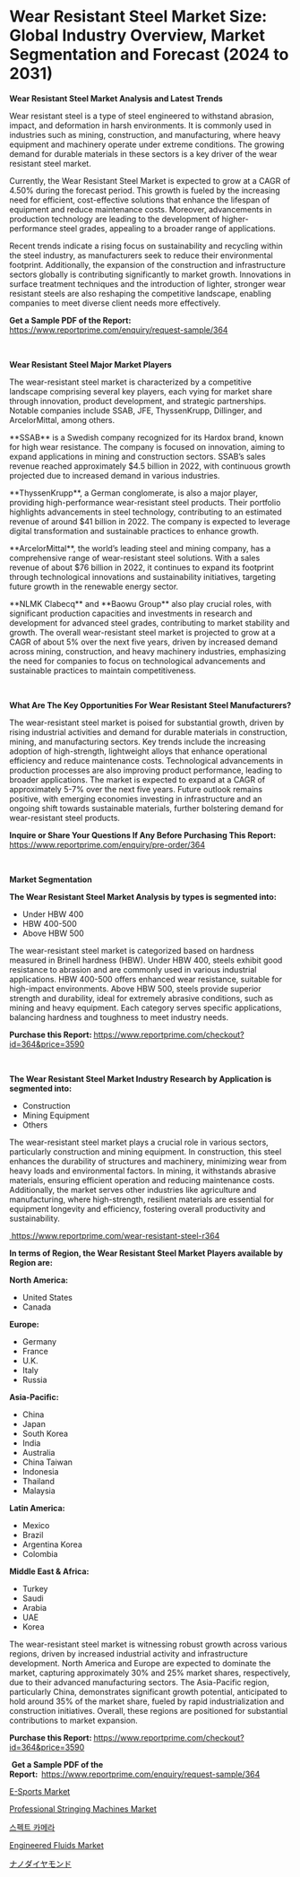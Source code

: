 <p><h1>Wear Resistant Steel Market Size: Global Industry Overview, Market Segmentation and Forecast (2024 to 2031)</h1></p><p><strong>Wear Resistant Steel Market Analysis and Latest Trends</strong></p>
<p><p>Wear resistant steel is a type of steel engineered to withstand abrasion, impact, and deformation in harsh environments. It is commonly used in industries such as mining, construction, and manufacturing, where heavy equipment and machinery operate under extreme conditions. The growing demand for durable materials in these sectors is a key driver of the wear resistant steel market.</p><p>Currently, the Wear Resistant Steel Market is expected to grow at a CAGR of 4.50% during the forecast period. This growth is fueled by the increasing need for efficient, cost-effective solutions that enhance the lifespan of equipment and reduce maintenance costs. Moreover, advancements in production technology are leading to the development of higher-performance steel grades, appealing to a broader range of applications.</p><p>Recent trends indicate a rising focus on sustainability and recycling within the steel industry, as manufacturers seek to reduce their environmental footprint. Additionally, the expansion of the construction and infrastructure sectors globally is contributing significantly to market growth. Innovations in surface treatment techniques and the introduction of lighter, stronger wear resistant steels are also reshaping the competitive landscape, enabling companies to meet diverse client needs more effectively.</p></p>
<p><strong>Get a Sample PDF of the Report:&nbsp;</strong> <a href="https://www.reportprime.com/enquiry/request-sample/364">https://www.reportprime.com/enquiry/request-sample/364</a></p>
<p>&nbsp;</p>
<p><strong>Wear Resistant Steel Major Market Players</strong></p>
<p><p>The wear-resistant steel market is characterized by a competitive landscape comprising several key players, each vying for market share through innovation, product development, and strategic partnerships. Notable companies include SSAB, JFE, ThyssenKrupp, Dillinger, and ArcelorMittal, among others.</p><p>**SSAB** is a Swedish company recognized for its Hardox brand, known for high wear resistance. The company is focused on innovation, aiming to expand applications in mining and construction sectors. SSAB’s sales revenue reached approximately $4.5 billion in 2022, with continuous growth projected due to increased demand in various industries.</p><p>**ThyssenKrupp**, a German conglomerate, is also a major player, providing high-performance wear-resistant steel products. Their portfolio highlights advancements in steel technology, contributing to an estimated revenue of around $41 billion in 2022. The company is expected to leverage digital transformation and sustainable practices to enhance growth.</p><p>**ArcelorMittal**, the world’s leading steel and mining company, has a comprehensive range of wear-resistant steel solutions. With a sales revenue of about $76 billion in 2022, it continues to expand its footprint through technological innovations and sustainability initiatives, targeting future growth in the renewable energy sector.</p><p>**NLMK Clabecq** and **Baowu Group** also play crucial roles, with significant production capacities and investments in research and development for advanced steel grades, contributing to market stability and growth. The overall wear-resistant steel market is projected to grow at a CAGR of about 5% over the next five years, driven by increased demand across mining, construction, and heavy machinery industries, emphasizing the need for companies to focus on technological advancements and sustainable practices to maintain competitiveness.</p></p>
<p>&nbsp;</p>
<p><strong>What Are The Key Opportunities For Wear Resistant Steel Manufacturers?</strong></p>
<p><p>The wear-resistant steel market is poised for substantial growth, driven by rising industrial activities and demand for durable materials in construction, mining, and manufacturing sectors. Key trends include the increasing adoption of high-strength, lightweight alloys that enhance operational efficiency and reduce maintenance costs. Technological advancements in production processes are also improving product performance, leading to broader applications. The market is expected to expand at a CAGR of approximately 5-7% over the next five years. Future outlook remains positive, with emerging economies investing in infrastructure and an ongoing shift towards sustainable materials, further bolstering demand for wear-resistant steel products.</p></p>
<p><strong>Inquire or Share Your Questions If Any Before Purchasing This Report:</strong> <a href="https://www.reportprime.com/enquiry/pre-order/364">https://www.reportprime.com/enquiry/pre-order/364</a></p>
<p>&nbsp;</p>
<p><strong>Market Segmentation</strong></p>
<p><strong>The Wear Resistant Steel Market Analysis by types is segmented into:</strong></p>
<p><ul><li>Under HBW 400</li><li>HBW 400-500</li><li>Above HBW 500</li></ul></p>
<p><p>The wear-resistant steel market is categorized based on hardness measured in Brinell hardness (HBW). Under HBW 400, steels exhibit good resistance to abrasion and are commonly used in various industrial applications. HBW 400-500 offers enhanced wear resistance, suitable for high-impact environments. Above HBW 500, steels provide superior strength and durability, ideal for extremely abrasive conditions, such as mining and heavy equipment. Each category serves specific applications, balancing hardness and toughness to meet industry needs.</p></p>
<p><strong>Purchase this Report:&nbsp;</strong><a href="https://www.reportprime.com/checkout?id=364&price=3590">https://www.reportprime.com/checkout?id=364&price=3590</a></p>
<p>&nbsp;</p>
<p><strong>The Wear Resistant Steel Market Industry Research by Application is segmented into:</strong></p>
<p><ul><li>Construction</li><li>Mining Equipment</li><li>Others</li></ul></p>
<p><p>The wear-resistant steel market plays a crucial role in various sectors, particularly construction and mining equipment. In construction, this steel enhances the durability of structures and machinery, minimizing wear from heavy loads and environmental factors. In mining, it withstands abrasive materials, ensuring efficient operation and reducing maintenance costs. Additionally, the market serves other industries like agriculture and manufacturing, where high-strength, resilient materials are essential for equipment longevity and efficiency, fostering overall productivity and sustainability.</p></p>
<p><a href="https://www.reportprime.com/wear-resistant-steel-r364">&nbsp;https://www.reportprime.com/wear-resistant-steel-r364</a></p>
<p><strong>In terms of Region, the Wear Resistant Steel Market Players available by Region are:</strong></p>
<p>
    <p> <strong> North America: </strong>
        <ul>
            <li>United States</li>
            <li>Canada</li>
        </ul>
        </p> 
    <p> <strong> Europe: </strong>
        <ul>
            <li>Germany</li>
            <li>France</li>
            <li>U.K.</li>
            <li>Italy</li>
            <li>Russia</li>
        </ul>
        </p> 
    <p> <strong> Asia-Pacific: </strong>
        <ul>
            <li>China</li>
            <li>Japan</li>
            <li>South Korea</li>
            <li>India</li>
            <li>Australia</li>
            <li>China Taiwan</li>
            <li>Indonesia</li>
            <li>Thailand</li>
            <li>Malaysia</li>
        </ul>
        </p> 
    <p> <strong> Latin America: </strong>
        <ul>
            <li>Mexico</li>
            <li>Brazil</li>
            <li>Argentina Korea</li>
            <li>Colombia</li>
        </ul>
        </p> 
    <p> <strong> Middle East & Africa: </strong>
        <ul>
            <li>Turkey</li>
            <li>Saudi</li>
            <li>Arabia</li>
            <li>UAE</li>
            <li>Korea</li>
        </ul>
    </p>
    </p>
<p><p>The wear-resistant steel market is witnessing robust growth across various regions, driven by increased industrial activity and infrastructure development. North America and Europe are expected to dominate the market, capturing approximately 30% and 25% market shares, respectively, due to their advanced manufacturing sectors. The Asia-Pacific region, particularly China, demonstrates significant growth potential, anticipated to hold around 35% of the market share, fueled by rapid industrialization and construction initiatives. Overall, these regions are positioned for substantial contributions to market expansion.</p></p>
<p><strong>Purchase this Report: </strong><a href="https://www.reportprime.com/checkout?id=364&price=3590">https://www.reportprime.com/checkout?id=364&price=3590</a></p>
<p>&nbsp;<strong>Get a Sample PDF of the Report:&nbsp;&nbsp;</strong><a href="https://www.reportprime.com/enquiry/request-sample/364">https://www.reportprime.com/enquiry/request-sample/364</a></p>
<p><strong></strong></p>
<p><p><a href="https://www.linkedin.com/pulse/unlocking-growth-potential-market-strategic-analysis-kwlue?trackingId=GcVvSFs3RAqUnDmJaT%2BucQ%3D%3D">E-Sports Market</a></p><p><a href="https://www.linkedin.com/pulse/global-professional-stringing-machines-market-analysis-trends-pu4uf?trackingId=FTq7YLe9QUy%2BoIRjU5cCkQ%3D%3D">Professional Stringing Machines Market</a></p><p><a href="https://medium.com/@ixknzplk81/%EA%B8%80%EB%A1%9C%EB%B2%8C-spect-%EC%B9%B4%EB%A9%94%EB%9D%BC-%EC%8B%9C%EC%9E%A5%EC%97%90-%EB%8C%80%ED%95%9C-%EC%A0%84%EB%9E%B5%EC%A0%81-%EC%8B%9C%EC%9E%A5-%ED%86%B5%EC%B0%B0%EB%A0%A5-2024-2031-027f52deb50d">스펙트 카메라</a></p><p><a href="https://github.com/lylyparadise/Market-Research-Report-List-5/blob/main/engineered-fluids-market.md">Engineered Fluids Market</a></p><p><a href="https://medium.com/@raap8632/%E3%83%8A%E3%83%8E%E3%83%80%E3%82%A4%E3%83%A4%E3%83%A2%E3%83%B3%E3%83%89%E5%B8%82%E5%A0%B4%E8%A6%8F%E6%A8%A1-%E6%88%90%E9%95%B7%E5%82%BE%E5%90%91-%E7%B5%B1%E8%A8%88-%E4%BA%88%E6%B8%AC-2024%E5%B9%B4-2031%E5%B9%B4-49c446091fdb">ナノダイヤモンド</a></p></p>